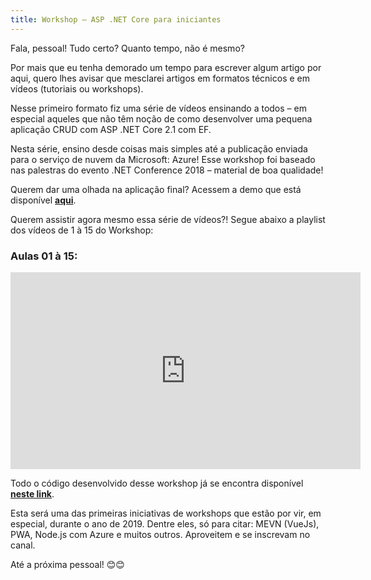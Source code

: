 ```yaml
---
title: Workshop – ASP .NET Core para iniciantes
---
```


Fala, pessoal! Tudo certo? Quanto tempo, não é mesmo?

<p>
  Por mais que eu tenha demorado um tempo para escrever algum artigo por aqui, quero lhes avisar que mesclarei artigos em formatos técnicos e em vídeos (tutoriais ou workshops).
</p>

<p>
  Nesse primeiro formato fiz uma série de vídeos ensinando a todos – em especial aqueles que não têm noção de como desenvolver uma pequena aplicação CRUD com ASP .NET Core 2.1 com EF.
</p>

<p>
  Nesta série, ensino desde coisas mais simples até a publicação enviada para o serviço de nuvem da Microsoft: Azure! Esse workshop foi baseado nas palestras do evento .NET Conference 2018 – material de boa qualidade!
</p>

<p>
  Querem dar uma olhada na aplicação final? Acessem a demo que está disponível <b><a href="https://filmes-app-crud.azurewebsites.net/">aqui</a></b>.
</p>

<p>
  Querem assistir agora mesmo essa série de vídeos?! Segue abaixo a playlist dos vídeos de 1 à 15 do Workshop:
</p>

### Aulas 01 à 15:

<iframe align="center" width="560" height="315" src="https://www.youtube.com/embed/njlmcXxSHE4" frameborder="0" allow="accelerometer; autoplay; encrypted-media; gyroscope; picture-in-picture" allowfullscreen></iframe>

<p>
  Todo o código desenvolvido desse workshop já se encontra disponível <b><a href="https://github.com/glaucia86/workshop-net-core-iniciantes">neste link</a></b>.
</p>

<p>  
  Esta será uma das primeiras iniciativas de workshops que estão por vir, em especial, durante o ano de 2019. Dentre eles, só para citar: MEVN (VueJs), PWA, Node.js com Azure e muitos outros. Aproveitem e se inscrevam no canal.
</p>

Até a próxima pessoal! 😊😊





